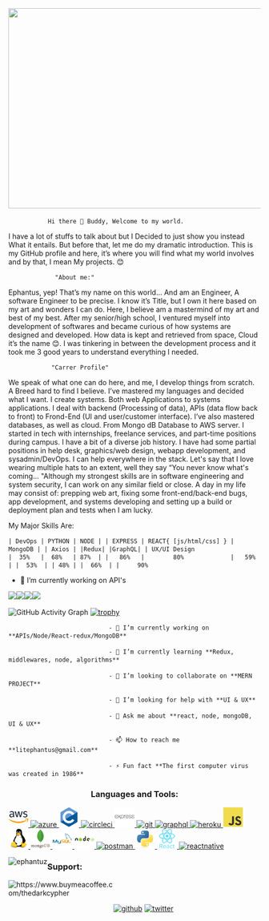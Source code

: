 <img src="https://github.com/Ephantuz/Ephantuz/blob/main/72Us.gif" width="850" height="400" />

               Hi there 👋 Buddy, Welcome to my world.  

 I have a lot of stuffs to talk about but I Decided to just show you instead What it entails. But before that, let me do my dramatic introduction. This is my GitHub profile and here, it’s where you will find what my world involves and by that, I mean My projects. 😊
 
                 "About me:" 
Ephantus, yep! That’s my name on this world… And am an Engineer, A software Engineer to be precise. I know it’s Title, but I own it here based on my art and wonders I can do. Here, I believe am a mastermind of my art and best of my best.  After my senior/high school, I ventured myself into development of softwares and became curious of how systems are designed and developed. How data is kept and retrieved from space, Cloud it’s the name 😊.  I was tinkering in between the development process and it took me 3 good years to understand everything I needed.

                "Carrer Profile"

We speak of what one can do here, and me, I develop things from scratch. A Breed hard to find I believe. I’ve mastered my languages and decided what I want. I create systems. Both web Applications to systems applications. I deal with backend (Processing of data), APIs (data flow back to front) to Frond-End (UI and user/customer interface).
 I’ve also mastered databases, as well as cloud. From Mongo dB Database to AWS server. I started in tech with internships, freelance services, and part-time positions during campus. I have a bit of a diverse job history. I have had some partial positions in help desk, graphics/web design, webapp development, and sysadmin/DevOps. I can help everywhere in the stack. Let's say that I love wearing multiple hats to an extent, well they say “You never know what's coming... "Although my strongest skills are in software engineering and system security, I can work on any similar field or close. A day in my life may consist of: prepping web art, fixing some front-end/back-end bugs, app development, and systems developing and setting up a build or deployment plan and tests when I am lucky.
                                                  


My Major Skills Are:
   
    | DevOps | PYTHON | NODE | | EXPRESS | REACT{ [js/html/css] } | MongoDB | | Axios | |Redux| |GraphQL| | UX/UI Design  
    |  35%   |  68%   | 87%  | |   86%   |        80%             |   59%   | |  53%  | | 48% | |  66%  | |     90%

- 🔭 I’m currently working on API's 

<img src="https://github.com/Ephantuz/Ephantuz/blob/main/UIDesigners.gif" width="200" /><img src="https://github.com/Ephantuz/Ephantuz/blob/main/Success.gif" width="200" /><img src="https://github.com/Ephantuz/Ephantuz/blob/main/giphy4.gif" width="200" /><img src="https://github.com/Ephantuz/Ephantuz/blob/main/Mobile.gif" width="200" />


![GitHub Activity Graph](https://activity-graph.herokuapp.com/graph?username=Ephantuz) 
[![trophy](https://github-profile-trophy.vercel.app/?username=Ephantuz&theme=matrix)](https://github.com/ryo-ma/github-profile-trophy)
 
 
                                - 🔭 I’m currently working on **APIs/Node/React-redux/MongoDB**

                                - 🌱 I’m currently learning **Redux, middlewares, node, algorithms**

                                - 👯 I’m looking to collaborate on **MERN PROJECT**

                                - 🤝 I’m looking for help with **UI & UX**

                                - 💬 Ask me about **react, node, mongoDB, UI & UX**

                                - 📫 How to reach me **litephantus@gmail.com**

                                - ⚡ Fun fact **The first computer virus was created in 1986**

<h3 align="center">Languages and Tools:</h3>
<p align="left"> <a href="https://aws.amazon.com" target="_blank" rel="noreferrer"> <img src="https://raw.githubusercontent.com/devicons/devicon/master/icons/amazonwebservices/amazonwebservices-original-wordmark.svg" alt="aws" width="40" height="40"/> </a> <a href="https://azure.microsoft.com/en-in/" target="_blank" rel="noreferrer"> <img src="https://www.vectorlogo.zone/logos/microsoft_azure/microsoft_azure-icon.svg" alt="azure" width="40" height="40"/> </a> <a href="https://www.cprogramming.com/" target="_blank" rel="noreferrer"> <img src="https://raw.githubusercontent.com/devicons/devicon/master/icons/c/c-original.svg" alt="c" width="40" height="40"/> </a> <a href="https://circleci.com" target="_blank" rel="noreferrer"> <img src="https://www.vectorlogo.zone/logos/circleci/circleci-icon.svg" alt="circleci" width="40" height="40"/> </a> <a href="https://expressjs.com" target="_blank" rel="noreferrer"> <img src="https://raw.githubusercontent.com/devicons/devicon/master/icons/express/express-original-wordmark.svg" alt="express" width="40" height="40"/> </a> <a href="https://git-scm.com/" target="_blank" rel="noreferrer"> <img src="https://www.vectorlogo.zone/logos/git-scm/git-scm-icon.svg" alt="git" width="40" height="40"/> </a> <a href="https://graphql.org" target="_blank" rel="noreferrer"> <img src="https://www.vectorlogo.zone/logos/graphql/graphql-icon.svg" alt="graphql" width="40" height="40"/> </a> <a href="https://heroku.com" target="_blank" rel="noreferrer"> <img src="https://www.vectorlogo.zone/logos/heroku/heroku-icon.svg" alt="heroku" width="40" height="40"/> </a> <a href="https://developer.mozilla.org/en-US/docs/Web/JavaScript" target="_blank" rel="noreferrer"> <img src="https://raw.githubusercontent.com/devicons/devicon/master/icons/javascript/javascript-original.svg" alt="javascript" width="40" height="40"/> </a> <a href="https://www.linux.org/" target="_blank" rel="noreferrer"> <img src="https://raw.githubusercontent.com/devicons/devicon/master/icons/linux/linux-original.svg" alt="linux" width="40" height="40"/> </a> <a href="https://www.mongodb.com/" target="_blank" rel="noreferrer"> <img src="https://raw.githubusercontent.com/devicons/devicon/master/icons/mongodb/mongodb-original-wordmark.svg" alt="mongodb" width="40" height="40"/> </a> <a href="https://www.mysql.com/" target="_blank" rel="noreferrer"> <img src="https://raw.githubusercontent.com/devicons/devicon/master/icons/mysql/mysql-original-wordmark.svg" alt="mysql" width="40" height="40"/> </a> <a href="https://nodejs.org" target="_blank" rel="noreferrer"> <img src="https://raw.githubusercontent.com/devicons/devicon/master/icons/nodejs/nodejs-original-wordmark.svg" alt="nodejs" width="40" height="40"/> </a> <a href="https://postman.com" target="_blank" rel="noreferrer"> <img src="https://www.vectorlogo.zone/logos/getpostman/getpostman-icon.svg" alt="postman" width="40" height="40"/> </a> <a href="https://www.python.org" target="_blank" rel="noreferrer"> <img src="https://raw.githubusercontent.com/devicons/devicon/master/icons/python/python-original.svg" alt="python" width="40" height="40"/> </a> <a href="https://reactjs.org/" target="_blank" rel="noreferrer"> <img src="https://raw.githubusercontent.com/devicons/devicon/master/icons/react/react-original-wordmark.svg" alt="react" width="40" height="40"/> </a> <a href="https://reactnative.dev/" target="_blank" rel="noreferrer"> <img src="https://reactnative.dev/img/header_logo.svg" alt="reactnative" width="40" height="40"/> </a> </p>




<p><img align="left" src="https://github-readme-streak-stats.herokuapp.com/?user=ephantuz&theme=radical" alt="ephantuz" /></p>

<h3 align="left">Support:</h3>
<p><a href="https://www.buymeacoffee.com/https://www.buymeacoffee.com/thedarkcypher"> <img align="left" src="https://cdn.buymeacoffee.com/buttons/v2/default-yellow.png" height="50" width="210" alt="https://www.buymeacoffee.com/thedarkcypher" /></a></p><br><br>


[<img src='https://cdn.jsdelivr.net/npm/simple-icons@3.0.1/icons/github.svg' alt='github' height='40'>](https://github.com/Ephantuz)  [<img src='https://cdn.jsdelivr.net/npm/simple-icons@3.0.1/icons/twitter.svg' alt='twitter' height='40'>](https://twitter.com/Ephantuz254)  

